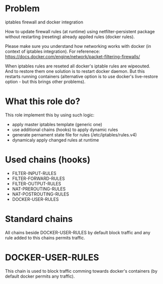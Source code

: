 # Problem

iptables firewall and docker integration

How to update firewall rules (at runtime) using netfilter-persistent package without restarting (reseting) already appiled rules (docker rules).

Please make sure you understand how networking works with docker (in context of iptables integration). For referenece:
https://docs.docker.com/engine/network/packet-filtering-firewalls/

When iptables rules are reseted all docker's iptable rules are wipeouted. And to restore them one solution is to restart docker daemon.
But this restarts running containers (alternative option is to use docker's live-restore option - but this brings other problems).


# What this role do?

This role implement this by using such logic:

 - apply master iptables template (generic one)
 - use additional chains (hooks) to apply dynamic rules
 - generate pernament state file for rules (/etc/iptables/rules.v4)
 - dynamicaly apply changed rules at runtime

# Used chains (hooks)

 - FILTER-INPUT-RULES
 - FILTER-FORWARD-RULES
 - FILTER-OUTPUT-RULES
 - NAT-PREROUTING-RULES
 - NAT-POSTROUTING-RULES
 - DOCKER-USER-RULES

# Standard chains

 All chains beside DOCKER-USER-RULES by default block traffic and any rule added to this chains permits traffic.

# DOCKER-USER-RULES

This chain is used to block traffic comming towards docker's containers (by default docker permits any traffic).

